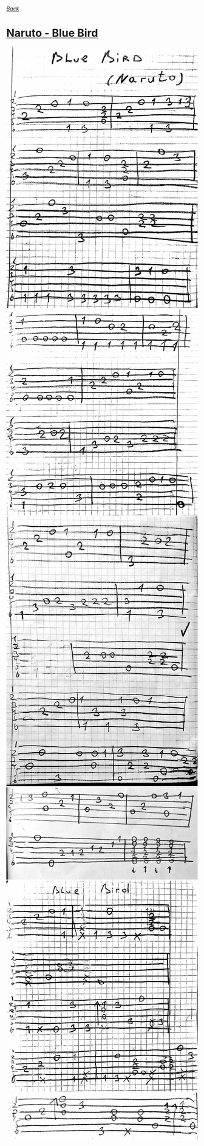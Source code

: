 ###### [Back](../Readme.md)
# [Naruto - Blue Bird](text.md)
![](0.jpg)
![](1.jpg)
![](2.jpg)
![](3.jpg)
![](4.jpg)
![](5.jpg)
